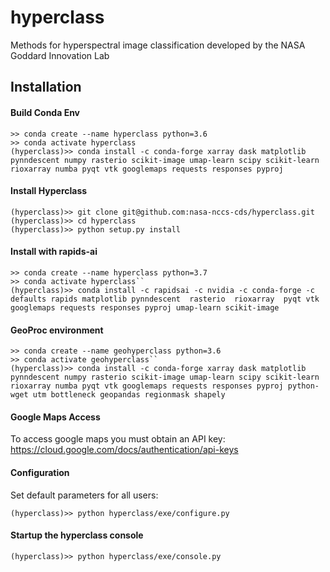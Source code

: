 # hyperclass
Methods for hyperspectral image classification developed by the NASA Goddard Innovation Lab


## Installation

#### Build Conda Env
```
>> conda create --name hyperclass python=3.6
>> conda activate hyperclass
(hyperclass)>> conda install -c conda-forge xarray dask matplotlib pynndescent numpy rasterio scikit-image umap-learn scipy scikit-learn rioxarray numba pyqt vtk googlemaps requests responses pyproj 
```

#### Install Hyperclass
```
(hyperclass)>> git clone git@github.com:nasa-nccs-cds/hyperclass.git
(hyperclass)>> cd hyperclass
(hyperclass)>> python setup.py install
```

#### Install with rapids-ai
``` 
>> conda create --name hyperclass python=3.7
>> conda activate hyperclass``
(hyperclass)>> conda install -c rapidsai -c nvidia -c conda-forge -c defaults rapids matplotlib pynndescent  rasterio  rioxarray  pyqt vtk googlemaps requests responses pyproj umap-learn scikit-image
```

#### GeoProc environment 
``` 
>> conda create --name geohyperclass python=3.6
>> conda activate geohyperclass``
(hyperclass)>> conda install -c conda-forge xarray dask matplotlib pynndescent numpy rasterio scikit-image umap-learn scipy scikit-learn rioxarray numba pyqt vtk googlemaps requests responses pyproj python-wget utm bottleneck geopandas regionmask shapely 
```
#### Google Maps Access
  To access google maps you must obtain an API key: <https://cloud.google.com/docs/authentication/api-keys>
  
#### Configuration
  Set default parameters for all users:
```    
(hyperclass)>> python hyperclass/exe/configure.py
```

#### Startup the hyperclass console

```    
(hyperclass)>> python hyperclass/exe/console.py
```
